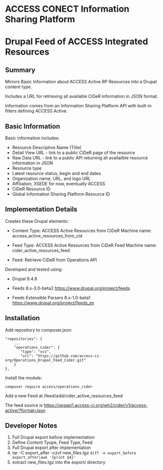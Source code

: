 # ACCESS CONECT Information Sharing Platform
# Drupal Feed of ACCESS Integrated Resources

## Summary

Mirrors Basic Information about ACCESS Active RP Resources into a Drupal content type.

Includes a URL for retrieving all available CiDeR information in JSON format.

Information comes from an Information Sharing Platform API with built-in filters defining ACCESS Active.

## Basic Information

Basic information includes:
- Resource Descriptive Name (Title)
- Detail View URL - link to a public CiDeR page of the resource
- Raw Data URL - link to a public API returning all availailble resource information in JSON
- Resource type
- Latest resource status, begin and end dates
- Organization name, URL, and logo URL
- Affiliation, XSEDE for now, eventually ACCESS
- CiDeR Resource ID 
- Global Information Sharing Platform Resource ID

## Implementation Details

Creates these Drupal elements:
- Content Type: ACCESS Active Resources from CiDeR
  Machine name: access_active_resources_from_cid

- Feed Type: ACCESS Active Resources from CiDeR Feed
  Machine name: cider_active_resources_feed

- Feed: Retrieve CiDeR from Operations API

Developed and tested using:
- Drupal 9.4.8

- Feeds 8.x-3.0-beta2
  https://www.drupal.org/project/feeds

- Feeds Extensible Parsers 8.x-1.0-beta1
  https://www.drupal.org/project/feeds_ex

## Installation
Add repository to composer.json:
```
"repositories": {
    ...
    "operations_cider": {
       "type": "vcs",
       "url": "https://github.com/access-ci-org/Operations_Drupal_Feed_Cider.git"
    }
},
```

Install the module:
```
composer require access/operations_cider
```

Add a new Feed at /feed/add/cider_active_resources_feed

The feed source is https://opsapi1.access-ci.org/wh2/cider/v1/access-active/?format=json

## Developer Notes

1. Full Drupal export before implementation
2. Define Content Tyupe, Feed Type, Feed
3. Full Drupal export after implementation
4. tar -C export_after -czvf new_files.tgz `diff -n export_before export_after|awk '{print $4}'`
5. extract new_files.tgz into the export/ directory
